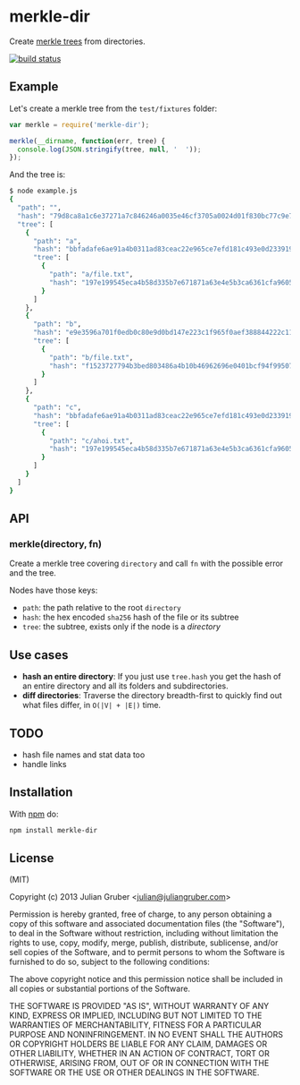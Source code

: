 # merkle-dir

Create [merkle trees](http://en.wikipedia.org/wiki/Merkle_tree) from directories.

[![build status](https://secure.travis-ci.org/juliangruber/merkle-dir.png)](http://travis-ci.org/juliangruber/merkle-dir)

## Example

Let's create a merkle tree from the `test/fixtures` folder:

```js
var merkle = require('merkle-dir');

merkle(__dirname, function(err, tree) {
  console.log(JSON.stringify(tree, null, '  '));
});
```

And the tree is:

```bash
$ node example.js
{
  "path": "",
  "hash": "79d8ca8a1c6e37271a7c846246a0035e46cf3705a0024d01f830bc77c9e7c6a7",
  "tree": [
    {
      "path": "a",
      "hash": "bbfadafe6ae91a4b0311ad83ceac22e965ce7efd181c493e0d2339197449d769",
      "tree": [
        {
          "path": "a/file.txt",
          "hash": "197e199545eca4b58d335b7e671871a63e4e5b3ca6361cfa9605b654bc3bbfa1"
        }
      ]
    },
    {
      "path": "b",
      "hash": "e9e3596a701f0edb0c80e9d0bd147e223c1f965f0aef388844222c1140fbaec3",
      "tree": [
        {
          "path": "b/file.txt",
          "hash": "f1523727794b3bed803486a4b10b46962696e0401bcf94f995078577cbbff3cf"
        }
      ]
    },
    {
      "path": "c",
      "hash": "bbfadafe6ae91a4b0311ad83ceac22e965ce7efd181c493e0d2339197449d769",
      "tree": [
        {
          "path": "c/ahoi.txt",
          "hash": "197e199545eca4b58d335b7e671871a63e4e5b3ca6361cfa9605b654bc3bbfa1"
        }
      ]
    }
  ]
}
```

## API

### merkle(directory, fn)

Create a merkle tree covering `directory` and call `fn` with the possible error
and the tree.

Nodes have those keys:

* `path`: the path relative to the root `directory`
* `hash`: the hex encoded `sha256` hash of the file or its subtree
* `tree`: the subtree, exists only if the node is a *directory*

## Use cases

* **hash an entire directory**: If you just use `tree.hash` you get the hash
of an entire directory and all its folders and subdirectories.
* **diff directories**: Traverse the directory breadth-first to quickly find
out what files differ, in `O(|V| + |E|)` time.

## TODO

* hash file names and stat data too
* handle links

## Installation

With [npm](https://npmjs.org) do:

```bash
npm install merkle-dir
```

## License

(MIT)

Copyright (c) 2013 Julian Gruber &lt;julian@juliangruber.com&gt;

Permission is hereby granted, free of charge, to any person obtaining a copy of
this software and associated documentation files (the "Software"), to deal in
the Software without restriction, including without limitation the rights to
use, copy, modify, merge, publish, distribute, sublicense, and/or sell copies
of the Software, and to permit persons to whom the Software is furnished to do
so, subject to the following conditions:

The above copyright notice and this permission notice shall be included in all
copies or substantial portions of the Software.

THE SOFTWARE IS PROVIDED "AS IS", WITHOUT WARRANTY OF ANY KIND, EXPRESS OR
IMPLIED, INCLUDING BUT NOT LIMITED TO THE WARRANTIES OF MERCHANTABILITY,
FITNESS FOR A PARTICULAR PURPOSE AND NONINFRINGEMENT. IN NO EVENT SHALL THE
AUTHORS OR COPYRIGHT HOLDERS BE LIABLE FOR ANY CLAIM, DAMAGES OR OTHER
LIABILITY, WHETHER IN AN ACTION OF CONTRACT, TORT OR OTHERWISE, ARISING FROM,
OUT OF OR IN CONNECTION WITH THE SOFTWARE OR THE USE OR OTHER DEALINGS IN THE
SOFTWARE.
